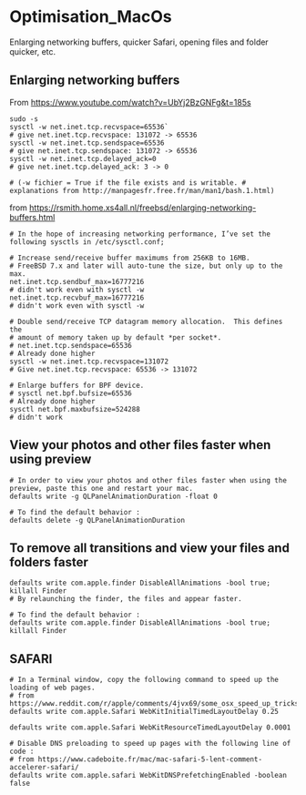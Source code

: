 # Optimisation_MacOs
Enlarging networking buffers, quicker Safari, opening files and folder quicker, etc.

## Enlarging networking buffers

From https://www.youtube.com/watch?v=UbYj2BzGNFg&t=185s

    sudo -s
    sysctl -w net.inet.tcp.recvspace=65536`
    # give net.inet.tcp.recvspace: 131072 -> 65536
    sysctl -w net.inet.tcp.sendspace=65536
    # give net.inet.tcp.sendspace: 131072 -> 65536
    sysctl -w net.inet.tcp.delayed_ack=0
    # give net.inet.tcp.delayed_ack: 3 -> 0

    # (-w fichier = True if the file exists and is writable. # explanations from http://manpagesfr.free.fr/man/man1/bash.1.html)

from https://rsmith.home.xs4all.nl/freebsd/enlarging-networking-buffers.html
    
    # In the hope of increasing networking performance, I’ve set the following sysctls in /etc/sysctl.conf;

    # Increase send/receive buffer maximums from 256KB to 16MB.
    # FreeBSD 7.x and later will auto-tune the size, but only up to the max.
    net.inet.tcp.sendbuf_max=16777216
    # didn't work even with sysctl -w 
    net.inet.tcp.recvbuf_max=16777216
    # didn't work even with sysctl -w 

    # Double send/receive TCP datagram memory allocation.  This defines the
    # amount of memory taken up by default *per socket*.
    # net.inet.tcp.sendspace=65536
    # Already done higher
    sysctl -w net.inet.tcp.recvspace=131072
    # Give net.inet.tcp.recvspace: 65536 -> 131072

    # Enlarge buffers for BPF device.
    # sysctl net.bpf.bufsize=65536
    # Already done higher
    sysctl net.bpf.maxbufsize=524288
    # didn't work

## View your photos and other files faster when using preview

    # In order to view your photos and other files faster when using the preview, paste this one and restart your mac.
    defaults write -g QLPanelAnimationDuration -float 0

    # To find the default behavior :
    defaults delete -g QLPanelAnimationDuration

## To remove all transitions and view your files and folders faster

    defaults write com.apple.finder DisableAllAnimations -bool true; killall Finder
    # By relaunching the finder, the files and appear faster.

    # To find the default behavior :
    defaults write com.apple.finder DisableAllAnimations -bool true; killall Finder

## SAFARI

    # In a Terminal window, copy the following command to speed up the loading of web pages.
    # from https://www.reddit.com/r/apple/comments/4jvx69/some_osx_speed_up_tricks/
    defaults write com.apple.Safari WebKitInitialTimedLayoutDelay 0.25

    defaults write com.apple.Safari WebKitResourceTimedLayoutDelay 0.0001

    # Disable DNS preloading to speed up pages with the following line of code :
    # from https://www.cadeboite.fr/mac/mac-safari-5-lent-comment-accelerer-safari/
    defaults write com.apple.safari WebKitDNSPrefetchingEnabled -boolean false

